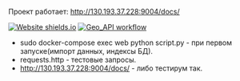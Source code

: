 Проект работает:
http://130.193.37.228:9004/docs/

[![Website shields.io](https://img.shields.io/website-up-down-green-red/http/shields.io.svg)](http://130.193.37.228:9004/docs/)
[![Geo_API workflow](https://github.com/zomini/geo_fastapi_mongo/actions/workflows/main.yml/badge.svg)](https://github.com/zomini/zomini/geo_fastapi_mongo/actions/workflows/main.yml)

- sudo docker-compose exec web python script.py - при первом запуске(импорт данных, индексы БД).
- requests.http - тестовые запросы.
- http://130.193.37.228:9004/docs/ - либо тестирум так.
